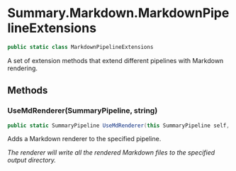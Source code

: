 # Summary.Markdown.MarkdownPipelineExtensions
```cs
public static class MarkdownPipelineExtensions
```

A set of extension methods that extend different pipelines with Markdown rendering.

## Methods
### UseMdRenderer(SummaryPipeline, string)
```cs
public static SummaryPipeline UseMdRenderer(this SummaryPipeline self, string output)
```

Adds a Markdown renderer to the specified pipeline.

_The renderer will write all the rendered Markdown files to the specified output directory._

